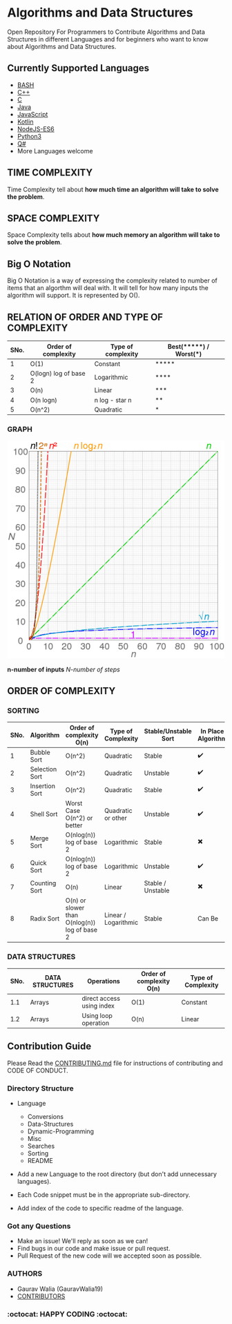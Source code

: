 # Algorithms and Data Structures

Open Repository For Programmers to Contribute Algorithms and Data Structures in different Languages and for beginners who want to know about Algorithms and Data Structures.

## Currently Supported Languages

* [BASH](BASH/README.md)
* [C++](C++/README.md)
* [C](C/README.md)
* [Java](Java/README.md)
* [JavaScript](JavaScript/README.md)
* [Kotlin](Kotlin/README.md)
* [NodeJS-ES6](NodeJS-ES6/README.md)
* [Python3](Python3/README.md)
* [Q#](QSharp/README.md)
* More Languages welcome

## TIME COMPLEXITY

Time Complexity tell about **how much time an algorithm will take to solve the problem**.

## SPACE COMPLEXITY

Space Complexity tells about **how much memory an algorithm will take to solve the problem**.

## Big O Notation

Big O Notation is a way of expressing the complexity related to number of items that an algorthm will deal with. It will tell for how many inputs the algorithm will support. It is represented by O().

## RELATION OF ORDER AND TYPE OF COMPLEXITY

 SNo. | Order of complexity | Type of complexity | Best(*****) / Worst(*)
 ---- | ------------------- | ------------------ | ----------------------
 1 | O(1) | Constant | *****
 2 | O(logn) log of base 2 | Logarithmic | ****
 3 | O(n) | Linear | ***
 4 | O(n logn) | n log - star n | **
 5 | O(n^2) | Quadratic | *

### GRAPH

![image](docs/computational_complexity.png)

**n-number of inputs** *N-number of steps*

## ORDER OF COMPLEXITY

### SORTING

 SNo. | Algorithm | Order of complexity O(n) | Type of Complexity | Stable/Unstable Sort | In Place Algorithm
 ---- | --------- | ------------------------ | ------------------ | -------------------- | ------------------
 1 | Bubble Sort | O(n^2) | Quadratic | Stable | :heavy_check_mark:
 2 | Selection Sort | O(n^2) | Quadratic | Unstable | :heavy_check_mark:
 3 | Insertion Sort | O(n^2) | Quadratic | Stable | :heavy_check_mark:
 4 | Shell Sort | Worst Case O(n^2) or better | Quadratic or other | Unstable | :heavy_check_mark:
 5 | Merge Sort | O(nlog(n)) log of base 2 | Logarithmic  | Stable | :heavy_multiplication_x:
 6 | Quick Sort | O(nlog(n)) log of base 2 | Logarithmic | Unstable | :heavy_check_mark:
 7 | Counting Sort | O(n) | Linear | Stable / Unstable | :heavy_multiplication_x:
 8 | Radix Sort | O(n) or slower than O(nlog(n)) log of base 2 | Linear / Logarithmic | Stable | Can Be

### DATA STRUCTURES

 SNo. | DATA STRUCTURES | Operations | Order of complexity O(n) | Type of Complexity
 ---- | --------------- | ------------| ------------------------ | ------------------
 1.1 | Arrays | direct access using index | O(1) | Constant
 1.2 | Arrays | Using loop operation | O(n) | Linear  

## Contribution Guide

Please Read the [CONTRIBUTING.md](.github/CONTRIBUTING.md) file for instructions of contributing and CODE OF CONDUCT.

### Directory Structure

* Language
  * Conversions
  * Data-Structures
  * Dynamic-Programming
  * Misc
  * Searches
  * Sorting
  * README

* Add a new Language to the root directory (but don't add unnecessary languages).
* Each Code snippet must be in the appropriate sub-directory.
* Add index of the code to specific readme of the language.

### Got any Questions

* Make an issue! We'll reply as soon as we can!
* Find bugs in our code and make issue or pull request.
* Pull Request of the new code will we accepted soon as possible.

### AUTHORS

* Gaurav Walia (GauravWalia19)
* [CONTRIBUTORS](CONTRIBUTORS.md)

### :octocat: HAPPY CODING :octocat: